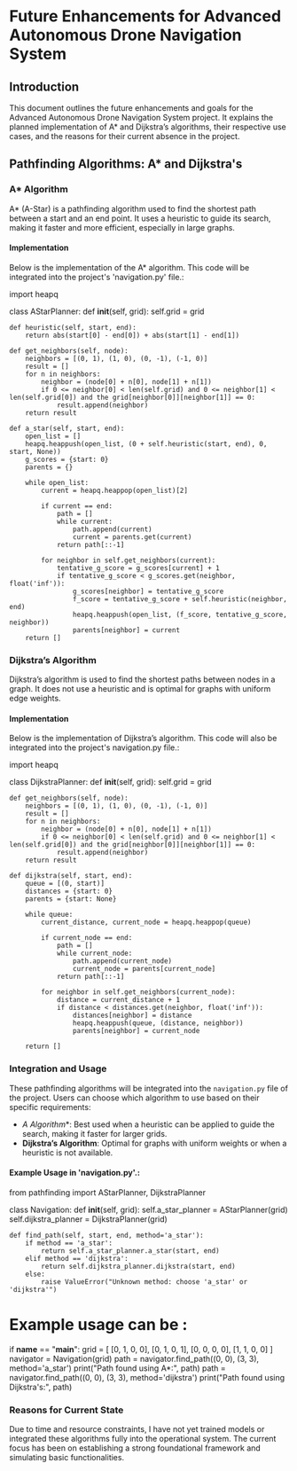 
# Future Enhancements for Advanced Autonomous Drone Navigation System

## Introduction

This document outlines the future enhancements and goals for the Advanced Autonomous Drone Navigation System project. It explains the planned implementation of A* and Dijkstra’s algorithms, their respective use cases, and the reasons for their current absence in the project.

## Pathfinding Algorithms: A* and Dijkstra's

### A* Algorithm

A* (A-Star) is a pathfinding algorithm used to find the shortest path between a start and an end point. It uses a heuristic to guide its search, making it faster and more efficient, especially in large graphs.

#### Implementation

Below is the implementation of the A* algorithm. This code will be integrated into the project's 'navigation.py' file.:

import heapq

class AStarPlanner:
    def __init__(self, grid):
        self.grid = grid

    def heuristic(self, start, end):
        return abs(start[0] - end[0]) + abs(start[1] - end[1])

    def get_neighbors(self, node):
        neighbors = [(0, 1), (1, 0), (0, -1), (-1, 0)]
        result = []
        for n in neighbors:
            neighbor = (node[0] + n[0], node[1] + n[1])
            if 0 <= neighbor[0] < len(self.grid) and 0 <= neighbor[1] < len(self.grid[0]) and the grid[neighbor[0]][neighbor[1]] == 0:
                result.append(neighbor)
        return result

    def a_star(self, start, end):
        open_list = []
        heapq.heappush(open_list, (0 + self.heuristic(start, end), 0, start, None))
        g_scores = {start: 0}
        parents = {}

        while open_list:
            current = heapq.heappop(open_list)[2]

            if current == end:
                path = []
                while current:
                    path.append(current)
                    current = parents.get(current)
                return path[::-1]

            for neighbor in self.get_neighbors(current):
                tentative_g_score = g_scores[current] + 1
                if tentative_g_score < g_scores.get(neighbor, float('inf')):
                    g_scores[neighbor] = tentative_g_score
                    f_score = tentative_g_score + self.heuristic(neighbor, end)
                    heapq.heappush(open_list, (f_score, tentative_g_score, neighbor))
                    parents[neighbor] = current
        return []


### Dijkstra’s Algorithm

Dijkstra’s algorithm is used to find the shortest paths between nodes in a graph. It does not use a heuristic and is optimal for graphs with uniform edge weights.

#### Implementation

Below is the implementation of Dijkstra’s algorithm. This code will also be integrated into the project's navigation.py file.:


import heapq

class DijkstraPlanner:
    def __init__(self, grid):
        self.grid = grid

    def get_neighbors(self, node):
        neighbors = [(0, 1), (1, 0), (0, -1), (-1, 0)]
        result = []
        for n in neighbors:
            neighbor = (node[0] + n[0], node[1] + n[1])
            if 0 <= neighbor[0] < len(self.grid) and 0 <= neighbor[1] < len(self.grid[0]) and the grid[neighbor[0]][neighbor[1]] == 0:
                result.append(neighbor)
        return result

    def dijkstra(self, start, end):
        queue = [(0, start)]
        distances = {start: 0}
        parents = {start: None}

        while queue:
            current_distance, current_node = heapq.heappop(queue)

            if current_node == end:
                path = []
                while current_node:
                    path.append(current_node)
                    current_node = parents[current_node]
                return path[::-1]

            for neighbor in self.get_neighbors(current_node):
                distance = current_distance + 1
                if distance < distances.get(neighbor, float('inf')):
                    distances[neighbor] = distance
                    heapq.heappush(queue, (distance, neighbor))
                    parents[neighbor] = current_node

        return []


### Integration and Usage

These pathfinding algorithms will be integrated into the `navigation.py` file of the project. Users can choose which algorithm to use based on their specific requirements:

- **A* Algorithm**: Best used when a heuristic can be applied to guide the search, making it faster for larger grids.
- **Dijkstra’s Algorithm**: Optimal for graphs with uniform weights or when a heuristic is not available.

#### Example Usage in 'navigation.py'.:


from pathfinding import AStarPlanner, DijkstraPlanner

class Navigation:
    def __init__(self, grid):
        self.a_star_planner = AStarPlanner(grid)
        self.dijkstra_planner = DijkstraPlanner(grid)

    def find_path(self, start, end, method='a_star'):
        if method == 'a_star':
            return self.a_star_planner.a_star(start, end)
        elif method == 'dijkstra':
            return self.dijkstra_planner.dijkstra(start, end)
        else:
            raise ValueError("Unknown method: choose 'a_star' or 'dijkstra'")

# Example usage can be :
if __name__ == "__main__":
    grid = [
        [0, 1, 0, 0],
        [0, 1, 0, 1],
        [0, 0, 0, 0],
        [1, 1, 0, 0]
    ]
    navigator = Navigation(grid)
    path = navigator.find_path((0, 0), (3, 3), method='a_star')
    print("Path found using A*:", path)
    path = navigator.find_path((0, 0), (3, 3), method='dijkstra')
    print("Path found using Dijkstra's:", path)


### Reasons for Current State

Due to time and resource constraints, I have not yet trained models or integrated these algorithms fully into the operational system. The current focus has been on establishing a strong foundational framework and simulating basic functionalities.  